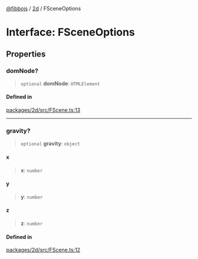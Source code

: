 [@fibbojs](/api/index) / [2d](/api/2d) / FSceneOptions

# Interface: FSceneOptions

## Properties

### domNode?

> `optional` **domNode**: `HTMLElement`

#### Defined in

[packages/2d/src/FScene.ts:13](https://github.com/fibbojs/fibbo/blob/b75caee36f4519a3126901ff2e1c5645cf5db4a7/packages/2d/src/FScene.ts#L13)

***

### gravity?

> `optional` **gravity**: `object`

#### x

> **x**: `number`

#### y

> **y**: `number`

#### z

> **z**: `number`

#### Defined in

[packages/2d/src/FScene.ts:12](https://github.com/fibbojs/fibbo/blob/b75caee36f4519a3126901ff2e1c5645cf5db4a7/packages/2d/src/FScene.ts#L12)

